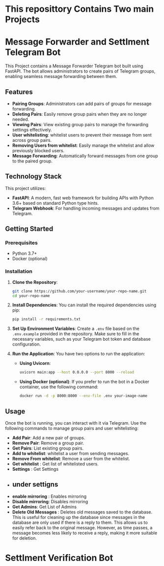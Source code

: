 # This reposittory Contains Two main Projects 



# Message Forwarder and Settlment Telegram Bot

This Project contains a Message Forwarder Telegram bot built using FastAPI. The bot allows administrators to create pairs of Telegram groups, enabling seamless message forwarding between them.

## Features

- **Pairing Groups**: Administrators can add pairs of groups for message forwarding.
- **Deleting Pairs**: Easily remove group pairs when they are no longer needed.
- **Viewing Pairs**: View existing group pairs to manage the forwarding settings effectively.
- **User whitelisting**: whitelist users to prevent their message from sent across group pairs.
- **Removing Users from whitelist**: Easily manage the whitelist and allow previously blocked users.
- **Message Forwarding**: Automatically forward messages from one group to the paired group.

## Technology Stack

This project utilizes:
- **FastAPI**: A modern, fast web framework for building APIs with Python 3.6+ based on standard Python type hints.
- **Telegram Webhook**: For handling incoming messages and updates from Telegram.

## Getting Started

### Prerequisites

- Python 3.7+
- Docker (optional)

### Installation

1. **Clone the Repository**:
   ```bash
   git clone https://github.com/your-username/your-repo-name.git
   cd your-repo-name
   ```

2. **Install Dependencies**:
   You can install the required dependencies using pip:
   ```bash
   pip install -r requirements.txt
   ```

3. **Set Up Environment Variables**:
   Create a `.env` file based on the `.env.example` provided in the repository. Make sure to fill in the necessary variables, such as your Telegram bot token and database configuration.

4. **Run the Application**:
   You have two options to run the application:

   - **Using Uvicorn**:
     ```bash
     uvicorn main:app --host 0.0.0.0 --port 8000 --reload
     ```
   - **Using Docker (optional)**:
     If you prefer to run the bot in a Docker container, use the following command:
     ```bash
     docker run -d -p 8000:8000 --env-file .env your-image-name
     ```

## Usage

Once the bot is running, you can interact with it via Telegram. Use the following commands to manage group pairs and user whitelisting:

- **Add Pair**: Add a new pair of groups.
- **Remove Pair**: Remove a group pair.
- **Get Pairs**: List existing group pairs.
- **Add to whitelist**: whitelist a user from sending messages.
- **Remove From whitelist**: Remove a user from the whitelist.
- **Get whitelist** : Get list of whitelisted users.
-  **Settings** : Get Settings
- ## under settigns
- **enable mirroring** : Enables mirroring
- **Disable mirroring**: Disables mirroring
- **Get Admins**: Get List of Admins
- **Delete Old Messages** : Deletes old messages saved to the database. This is useful for cleaning up the database since messages in the database are only used if there is a reply to them. This allows us to easily refer back to the original message. However, as time passes, a message becomes less likely to receive a reply, making it more suitable for deletion.


# Settlment Verification Bot

